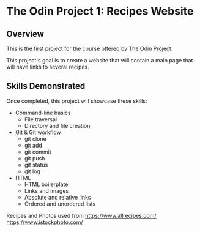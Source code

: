 # The Odin Project 1: Recipes Website

## Overview

This is the first project for the course offered by [The Odin Project](https://www.theodinproject.com/lessons/foundations-recipes).

This project's goal is to create a website that will contain a main page that will have links to several recipes.

## Skills Demonstrated

Once completed, this project will showcase these skills:
* Command-line basics
    * File traversal
    * Directory and file creation
* Git & Git workflow
    * git clone
    * git add
    * git commit
    * git push
    * git status
    * git log
* HTML
    * HTML boilerplate
    * Links and images
    * Absolute and relative links
    * Ordered and unordered lists

Recipes and Photos used from
https://www.allrecipes.com/
https://www.istockphoto.com/
